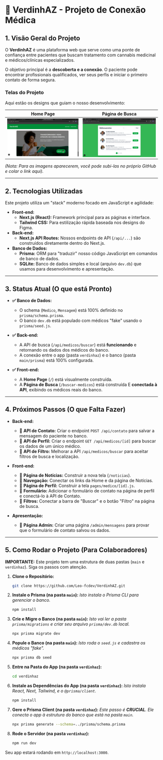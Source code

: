 # 🌿 VerdinhAZ - Projeto de Conexão Médica

## 1. Visão Geral do Projeto

O **VerdinhAZ** é uma plataforma web que serve como uma ponte de confiança entre pacientes que buscam tratamento com cannabis medicinal e médicos/clínicas especializados.

O objetivo principal é a **descoberta e a conexão**. O paciente pode encontrar profissionais qualificados, ver seus perfis e iniciar o primeiro contato de forma segura.

### Telas do Projeto

Aqui estão os designs que guiam o nosso desenvolvimento:

| Home Page | Página de Busca |
| :---: | :---: |
| ![Home Page](./assets/home%20page.png) | ![Página de Busca](./assets/buscar%20medico.png) |

*(Nota: Para as imagens aparecerem, você pode subi-las no próprio GitHub e colar o link aqui).*

---

## 2. Tecnologias Utilizadas

Este projeto utiliza um "stack" moderno focado em JavaScript e agilidade:

* **Front-end:**
    * **Next.js (React):** Framework principal para as páginas e interface.
    * **Tailwind CSS:** Para estilização rápida baseada nos designs do Figma.
* **Back-end:**
    * **Next.js API Routes:** Nossos endpoints de API (`/api/...`) são construídos diretamente dentro do Next.js.
* **Banco de Dados:**
    * **Prisma:** ORM para "traduzir" nosso código JavaScript em comandos de banco de dados.
    * **SQLite:** Banco de dados simples e local (arquivo `dev.db`) que usamos para desenvolvimento e apresentação.

---

## 3. Status Atual (O que está Pronto)

* **✅ Banco de Dados:**
    * O schema (`Medico`, `Mensagem`) está 100% definido no `prisma/schema.prisma`.
    * O banco `dev.db` está populado com médicos "fake" usando o `prisma/seed.js`.

* **✅ Back-end:**
    * A API de busca (`/api/medicos/buscar`) está **funcionando** e retornando os dados dos médicos do banco.
    * A conexão entre o app (pasta `verdinhaz`) e o banco (pasta `main/prisma`) está 100% configurada.

* **✅ Front-end:**
    * A **Home Page** (`/`) está visualmente construída.
    * A **Página de Busca** (`/buscar-medicos`) está construída E **conectada à API**, exibindo os médicos reais do banco.

---

## 4. Próximos Passos (O que Falta Fazer)

* **Back-end:**
    * 🔲 **API de Contato:** Criar o endpoint `POST /api/contato` para salvar a mensagem do paciente no banco.
    * 🔲 **API de Perfil:** Criar o endpoint `GET /api/medicos/[id]` para buscar os dados de um único médico.
    * 🔲 **API de Filtro:** Melhorar a API `/api/medicos/buscar` para aceitar filtros de busca e localização.

* **Front-end:**
    * 🔲 **Página de Notícias:** Construir a nova tela (`/noticias`).
    * 🔲 **Navegação:** Conectar os links da Home e da página de Notícias.
    * 🔲 **Página de Perfil:** Construir a tela `pages/medico/[id].js`.
    * 🔲 **Formulário:** Adicionar o formulário de contato na página de perfil e conectá-lo à API de Contato.
    * 🔲 **Filtros:** Conectar a barra de "Buscar" e o botão "Filtro" na página de busca.

* **Apresentação:**
    * 🔲 **Página Admin:** Criar uma página `/admin/mensagens` para provar que o formulário de contato salvou os dados.

---

## 5. Como Rodar o Projeto (Para Colaboradores)

**IMPORTANTE:** Este projeto tem uma estrutura de duas pastas (`main` e `verdinhaz`). Siga os passos com atenção.

1.  **Clone o Repositório:**
    ```bash
    git clone https://github.com/Leo-fcdev/VerdinhAZ.git
    ```

2.  **Instale o Prisma (na pasta `main`):**
    *Isto instala o Prisma CLI para gerenciar o banco.*
    ```bash
    npm install
    ```

3.  **Crie e Migre o Banco (na pasta `main`):**
    *Isto vai ler a pasta `prisma/migrations` e criar seu arquivo `prisma/dev.db` local.*
    ```bash
    npx prisma migrate dev
    ```

4.  **Popule o Banco (na pasta `main`):**
    *Isto roda o `seed.js` e cadastra os médicos "fake".*
    ```bash
    npx prisma db seed
    ```

5.  **Entre na Pasta do App (na pasta `verdinhaz`):**
    ```bash
    cd verdinhaz
    ```

6.  **Instale as Dependências do App (na pasta `verdinhaz`):**
    *Isto instala React, Next, Tailwind, e o `@prisma/client`.*
    ```bash
    npm install
    ```

7.  **Gere o Prisma Client (na pasta `verdinhaz`):**
    *Este passo é **CRUCIAL**. Ele conecta o app à estrutura do banco que está na pasta `main`.*
    ```bash
    npx prisma generate --schema=../prisma/schema.prisma
    ```

8.  **Rode o Servidor (na pasta `verdinhaz`):**
    ```bash
    npm run dev
    ```

Seu app estará rodando em `http://localhost:3000`.